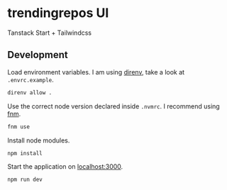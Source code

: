 # trendingrepos UI

Tanstack Start + Tailwindcss

## Development

Load environment variables. I am using [direnv](https://direnv.net), take a look
at `.envrc.example`.

```sh
direnv allow .
```

Use the correct node version declared inside `.nvmrc`. I recommend
using [fnm](https://github.com/Schniz/fnm).

```sh
fnm use
```

Install node modules.

```sh
npm install
```

Start the application on [localhost:3000](http://localhost:3000).

```sh
npm run dev
```
